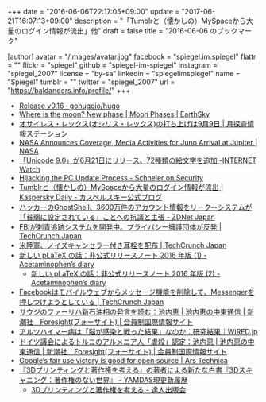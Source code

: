 +++
date = "2016-06-06T22:17:05+09:00"
update = "2017-06-21T16:07:13+09:00"
description = "「Tumblrと（懐かしの）MySpaceから大量のログイン情報が流出」他"
draft = false
title = "2016-06-06 のブックマーク"

[author]
  avatar = "/images/avatar.jpg"
  facebook = "spiegel.im.spiegel"
  flattr = ""
  flickr = "spiegel"
  github = "spiegel-im-spiegel"
  instagram = "spiegel_2007"
  license = "by-sa"
  linkedin = "spiegelimspiegel"
  name = "Spiegel"
  tumblr = ""
  twitter = "spiegel_2007"
  url = "https://baldanders.info/profile/"
+++

- [Release v0.16 · gohugoio/hugo](https://github.com/gohugoio/hugo/releases/tag/v0.16)
- [Where is the moon? New phase | Moon Phases | EarthSky](http://earthsky.org/moon-phases/new-moon)
- [オサイレス・レックス(オシリス・レックス)の打ち上げは9月9日 | 月探査情報ステーション](http://moonstation.jp/blog/asteroidexp/osiris-rex/launch-of-osiris-rex-set-for-sep-9)
- [NASA Announces Coverage, Media Activities for Juno Arrival at Jupiter | NASA](https://www.nasa.gov/press-release/nasa-announces-coverage-media-activities-for-juno-mission-arrival-at-jupiter)
- [「Unicode 9.0」が6月21日にリリース、72種類の絵文字を追加 -INTERNET Watch](http://internet.watch.impress.co.jp/docs/news/1003634.html)
- [Hijacking the PC Update Process - Schneier on Security](https://www.schneier.com/blog/archives/2016/06/hijacking_the_p.html)
- [Tumblrと（懐かしの）MySpaceから大量のログイン情報が流出 | Kaspersky Daily - カスペルスキー公式ブログ](https://blog.kaspersky.co.jp/myspace-tumbler-data-breach/11619/)
- [ハッカーのGhostShell、3600万件のアカウント情報をリーク--システムが「貧弱に設定されている」ことへの抗議と主張 - ZDNet Japan](http://japan.zdnet.com/article/35083780/)
- [FBIが刺青追跡システムを開発中。プライバシー擁護団体が反発 | TechCrunch Japan](https://jp.techcrunch.com/2016/06/06/20160605tattoo-tracking/)
- [米陸軍、ノイズキャンセラー付き耳栓を配布 | TechCrunch Japan](https://jp.techcrunch.com/2016/06/06/20160605tcaps-hearing-aids/)
- [新しい pLaTeX の話：非公式リリースノート 2016 年版 (1) - Acetaminophen’s diary](http://acetaminophen.hatenablog.com/entry/new-platex-20160507-01)
    - [新しい pLaTeX の話：非公式リリースノート 2016 年版 (2) - Acetaminophen’s diary](http://acetaminophen.hatenablog.com/entry/new-platex-20160507-02)
- [Facebookはモバイルウェブからメッセージ機能を削除して、Messengerを押しつけようとしている | TechCrunch Japan](https://jp.techcrunch.com/2016/06/06/20160603facebook-is-disabling-messaging-in-its-mobile-web-app-to-push-people-to-messenger/)
- [サウジのファーリハ新石油相の発言を読む：池内恵 | 池内恵の中東通信 | 新潮社　Foresight(フォーサイト) | 会員制国際情報サイト](http://www.fsight.jp/articles/-/41248)
- [アルツハイマー病は「脳が感染と戦った結果」なのか：研究結果｜WIRED.jp](http://wired.jp/2016/06/03/brain-infections-may-spark-alzheimers/)
- [ドイツ議会によるトルコのアルメニア人「虐殺」認定：池内恵 | 池内恵の中東通信 | 新潮社　Foresight(フォーサイト) | 会員制国際情報サイト](http://www.fsight.jp/articles/-/41247)
- [Google’s fair use victory is good for open source | Ars Technica](http://arstechnica.com/tech-policy/2016/06/googles-fair-use-victory-is-good-for-open-source/)
- [『3Dプリンティングと著作権を考える』の著者による新たな白書『3Dスキャニング：著作権のない世界』 - YAMDAS現更新履歴](http://d.hatena.ne.jp/yomoyomo/20160605/aworldwithoutcopyright)
    - [3Dプリンティングと著作権を考える - 達人出版会](http://tatsu-zine.com/books/copyright-3dprinting)
